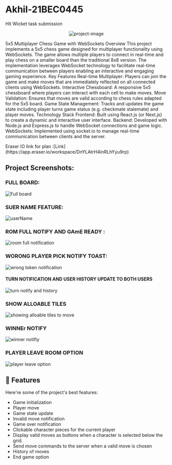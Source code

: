# Akhil-21BEC0445
Hit Wicket task submission
<p align="center"><img src="https://socialify.git.ci/Akhil-donthula-8977/Akhil_21BEC0445/image?language=1&amp;owner=1&amp;name=1&amp;stargazers=1&amp;theme=Light" alt="project-image"></p>

<p id="description">5x5 Multiplayer Chess Game with WebSockets Overview This project implements a 5x5 chess game designed for multiplayer functionality using WebSockets. The game allows multiple players to connect in real-time and play chess on a smaller board than the traditional 8x8 version. The implementation leverages WebSocket technology to facilitate real-time communication between players enabling an interactive and engaging gaming experience. Key Features Real-time Multiplayer: Players can join the game and make moves that are immediately reflected on all connected clients using WebSockets. Interactive Chessboard: A responsive 5x5 chessboard where players can interact with each cell to make moves. Move Validation: Ensures that moves are valid according to chess rules adapted for the 5x5 board. Game State Management: Tracks and updates the game state including player turns game status (e.g. checkmate stalemate) and player moves. Technology Stack Frontend: Built using React.js (or Next.js) to create a dynamic and interactive user interface. Backend: Developed with Node.js and Express.js to handle WebSocket connections and game logic. WebSockets: Implemented using socket.io to manage real-time communication between clients and the server.</p>
Eraser IO link for plan :[Link](https://app.eraser.io/workspace/DnYLAtrH4inRLhYyu9rp)
<h2>Project Screenshots:</h2>

<h3> FULL BOARD:</h3>

![Full board](https://github.com/user-attachments/assets/56b0a84a-5deb-416e-954c-8759c2a0210e)

<h3> SUER NAME FEATURE:  </H3>

![userName](https://github.com/user-attachments/assets/687de7f1-3d01-45c5-ab3f-a39be44ea01c)

<h3> ROM FULL NOTIFY AND GAmE READY : </h3>

![room full notification](https://github.com/user-attachments/assets/f05bef4b-12d2-4b91-bf86-4e998acf13af)

<h3> WORONG PLAYER PICK NOTIFY TOAST:  </h3>

![wrong token notification](https://github.com/user-attachments/assets/52f10197-bf99-4dd7-9f3f-8576fb5c1f49)

<h4>TURN NOTIFICATION AND USER HISTORY UPDATE TO BOTH USERS</h4>

![turn notify and history](https://github.com/user-attachments/assets/280c3e44-859f-4547-9e34-a6e644642bc4)

<h3>SHOW ALLOABLE TILES</h3>

![showing alloable tiles to move](https://github.com/user-attachments/assets/64f2455e-71de-4e8c-82c1-20ddfd54a27a)

<h3> WINNEr NOTIFY </h3>

![winner notifiy](https://github.com/user-attachments/assets/2699031f-8af2-45cd-8392-9f3d0db6eac5)

<h3>PLAYER LEAVE ROOM OPTION</h3>

![player leave option](https://github.com/user-attachments/assets/db76d001-895b-4be2-a802-356923a0b3f0)


<h2>🧐 Features</h2>

Here're some of the project's best features:
* Game initialization
* Player move
* Game state update
* Invalid move notification
* Game over notification
* Clickable character pieces for the current player
* Display valid moves as buttons when a character is selected below the grid.
* Send move commands to the server when a valid move is chosen
* History of moves
* End game option


